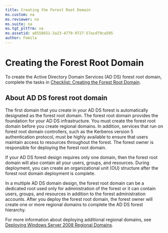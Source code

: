 ```yaml
---
title: Creating the Forest Root Domain
ms.custom: na
ms.reviewer: na
ms.suite: na
ms.tgt_pltfrm: na
ms.assetid: a8558651-3a23-4779-9727-57acd79ca595
author: Femila
---
```

# Creating the Forest Root Domain
To create the Active Directory Domain Services \(AD DS\) forest root domain, complete the tasks in [Checklist: Creating the Forest Root Domain](../Topic/Checklist--Creating-the-Forest-Root-Domain.md).  
  
## About AD DS forest root domain  
The first domain that you create in your AD DS forest is automatically designated as the forest root domain. The forest root domain provides the foundation for your AD DS infrastructure. You must create the forest root domain before you create regional domains. In addition, services that run on forest root domain controllers, such as the Kerberos version 5 authentication protocol, must be highly available to ensure that users maintain access to resources throughout the forest. The forest owner is responsible for deploying the forest root domain.  
  
If your AD DS forest design requires only one domain, then the forest root domain will also contain all your users, groups, and resources. During deployment, you can create an organizational unit \(OU\) structure after the forest root domain deployment is complete.  
  
In a multiple AD DS domain design, the forest root domain can be a dedicated root used only for administration of the forest or it can contain users, groups, and resources in addition to the forest administration accounts. After you deploy the forest root domain, the forest owner will create one or more regional domains to complete the AD DS forest hierarchy.  
  
For more information about deploying additional regional domains, see [Deploying Windows Server 2008 Regional Domains](../Topic/Deploying-Windows-Server-2008-Regional-Domains.md).  
  
